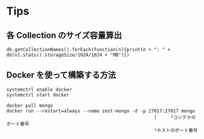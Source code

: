 # Tips

## 各 Collection のサイズ容量算出

```
db.getCollectionNames().forEach(function(n){print(n + ": " + db[n].stats().storageSize/1024/1024 + "MB")})
```

## Docker を使って構築する方法

```
systemctrl enable docker
systemctrl start docker

docker pull mongo
docker run --restart=always --name zest-mongo -d -p 27017:27017 mongo
                                                      |     └コンテナのポート番号
                                                      └ホストのポート番号
```